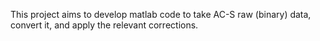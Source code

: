 This project aims to develop matlab code to take AC-S raw (binary) data, convert it, and apply the relevant corrections.